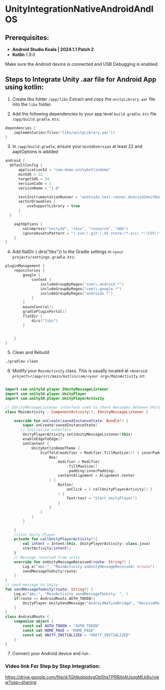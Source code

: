 # UnityIntegrationNativeAndroidAndIOS

## Prerequisites:
- **Android Studio Koala | 2024.1.1 Patch 2** 
- **Kotlin** 1.9.0

Make sure the Android device is connected and USB Debugging is enabled.

## Steps to Integrate Unity .aar file for Android App using kotlin:

1. Create libs folder `/app/libs` Extract and copy the `unityLibrary.aar` file into the `libs` folder.

2. Add the following dependencies to your app level `build.gradle.kts` file `/app/build.gradle.kts`:

```kotlin
dependencies {
    implementation(files("libs/unityLibrary.aar"))
}
```
3. In `/app/build.gradle`, ensure your `minSdkVersion` at least 22 and aaptOptions is addded

```kotlin
android {
  defaultConfig {
      applicationId = "com.demo.unitykotlindemo"
      minSdk = 22
      targetSdk = 34
      versionCode = 1
      versionName = "1.0"

      testInstrumentationRunner = "androidx.test.runner.AndroidJUnitRunner"
      vectorDrawables {
          useSupportLibrary = true
      }
  }

    aaptOptions {
        noCompress("unity3d", "ress", "resource", "obb")
        ignoreAssetsPattern = "!.svn:!.git:!.ds_store:!*.scc:.*:!CVS:!thumbs.db:!picasa.ini:!*~"
    }
}
```
4. Add flatDir { dirs("libs")} to the Gradle settings in `<your project>/settings.gradle.kts`:

```kotlin
pluginManagement {
    repositories {
        google {
            content {
                includeGroupByRegex("com\\.android.*")
                includeGroupByRegex("com\\.google.*")
                includeGroupByRegex("androidx.*")
            }
        }
        mavenCentral()
        gradlePluginPortal()
        flatDir {
            dirs("libs")
        }


    }
}
```

5. Clean and Rebuild
```bash
./gradlew clean

```
6. Modify your `MainActivity` class. This is usually located at `<Android project>//app/src/main/kotlin/com/<your org>/MainActivity.kt`:

```kotlin

import com.unity3d.player.IUnityMessageListener
import com.unity3d.player.UnityPlayer
import com.unity3d.player.UnityPlayerActivity

```
```kotlin
// IUnityMessageListener interface used to share messages between UnityPlayerActivity to MainActivity
class MainActivity : ComponentActivity(), IUnityMessageListener {

    override fun onCreate(savedInstanceState: Bundle?) {
        super.onCreate(savedInstanceState)
       // initialize interface
        UnityPlayerActivity.setiUnityMessageListener(this)
        enableEdgeToEdge()
        setContent {
            UnityKotlinDemoTheme {
                Scaffold(modifier = Modifier.fillMaxSize()) { innerPadding ->
                    Box(
                        modifier = Modifier
                            .fillMaxSize()
                            .padding(innerPadding),
                        contentAlignment = Alignment.Center
                    ) {
                        Button(
                            onClick = { callUnityPlayerActivity() }
                        ) {
                            Text(text = "Start UnityPlayer")
                        }
                    }
                }
            }
        }

    }
    //star Unity Player
    private fun callUnityPlayerActivity(){
        val intent = Intent(this, UnityPlayerActivity::class.java)
        startActivity(intent);
    }
    // Message received from unity
    override fun onUnityMessageReceived(route: String?) {
        Log.e("abc:", "MainActivity onUnityMessageReceived: $route")
        sendMessageToUnity(route)
    }
}
// send message to Unity
fun sendMessageToUnity(route: String?) {
    Log.e("abc:", "MainActivity sendMessageToUnity: ", )
    if(route == AndroidRouts.AUTH_TOKEN){
        UnityPlayer.UnitySendMessage("AndroidNativeBridge", "ReceiveMessageFromAndroid", "Paste auth token here...")
    }
}
class AndroidRouts {
    companion object {
        const val AUTH_TOKEN = "AUTH_TOKEN"
        const val HOME_PAGE = "HOME_PAGE"
        const val UNITY_INITIALIZED = "UNITY_INITIALIZED"
    }
}
```
7. Connect your Android device and run .

### Video link For Step by Step Integration:
https://drive.google.com/file/d/1GhtkqbqdxgOb5heTPRBjbjAUsqgMLk8o/view?usp=sharing

